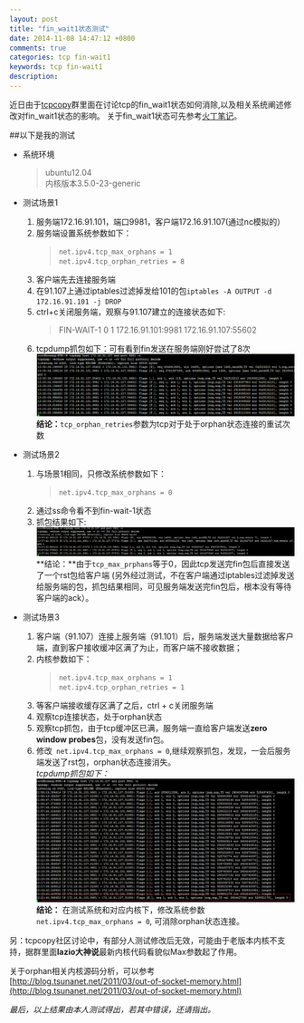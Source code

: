 ```yaml
---
layout: post
title: "fin_wait1状态测试"
date: 2014-11-08 14:47:12 +0800
comments: true
categories: tcp fin-wait1
keywords: tcp fin-wait1
description: 
---
```


近日由于[tcpcopy](https://github.com/wangbin579/tcpcopy/)群里面在讨论tcp的fin_wait1状态如何消除,以及相关系统阐述修改对fin_wait1状态的影响。
关于fin_wait1状态可先参考[火丁笔记](http://huoding.com/2014/11/06/383 "关于FIN_WAIT1")。

##以下是我的测试
<!-- more -->
* 系统环境
	> ubuntu12.04    
	> 内核版本3.5.0-23-generic
* 测试场景1
	1. 服务端172.16.91.101，端口9981，客户端172.16.91.107(通过nc模拟的）
	2. 服务端设置系统参数如下：
		> `net.ipv4.tcp_max_orphans = 1`  
		> `net.ipv4.tcp_orphan_retries = 8`
	3. 客户端先去连接服务端
	4. 在91.107上通过iptables过滤掉发给101的包`iptables -A OUTPUT -d 172.16.91.101 -j DROP`
	5. ctrl+c关闭服务端，观察与91.107建立的连接状态如下:
		> FIN-WAIT-1 0      1           172.16.91.101:9981         172.16.91.107:55602 
	6.  tcpdump抓包如下：可有看到fin发送在服务端刚好尝试了8次
		![ tcpdump png ](/images/2014/11/08tcpdump-retry8.png)
    **结论：**`tcp_orphan_retries`参数为tcp对于处于orphan状态连接的重试次数

* 测试场景2
	1. 与场景1相同，只修改系统参数如下：
		> `net.ipv4.tcp_max_orphans = 0`  
	2.  通过ss命令看不到fin-wait-1状态
	3.  抓包结果如下:
		![ tcpdump png ](/images/2014/11/08orp-0.png)
	**结论：**由于`tcp_max_prphans`等于0，因此tcp发送完fin包后直接发送了一个rst包给客户端 (另外经过测试，不在客户端通过iptables过滤掉发送给服务端的包，抓包结果相同，可见服务端发送完fin包后，根本没有等待客户端的ack）。

* 测试场景3
	1. 客户端（91.107）连接上服务端（91.101）后，服务端发送大量数据给客户端，直到客户接收缓冲区满了为止，而客户端不接收数据；
	2. 内核参数如下：
		> `net.ipv4.tcp_max_orphans = 1`  
		> `net.ipv4.tcp_orphan_retries = 1`
	3. 等客户端接收缓存区满了之后，ctrl + c关闭服务端
	4. 观察tcp连接状态，处于orphan状态
	5. 观察tcp抓包，由于tcp缓冲区已满，服务端一直给客户端发送**zero window probes**包，没有发送fin包。
	6. 修改` net.ipv4.tcp_max_orphans = 0`,继续观察抓包，发现，一会后服务端发送了rst包，orphan状态连接消失。  
	*tcpdump抓包如下：*
		![ tcpdump png ](/images/2014/11/08tcpdump-fin1.jpg)
	**结论：** 在测试系统和对应内核下，修改系统参数`net.ipv4.tcp_max_orphans = 0`, 可消除orphan状态连接。

另：tcpcopy社区讨论中，有部分人测试修改后无效，可能由于老版本内核不支持，据群里面**lazio大神说**最新内核代码看貌似Max参数起了作用。

关于orphan相关内核源码分析，可以参考[http://blog.tsunanet.net/2011/03/out-of-socket-memory.html](http://blog.tsunanet.net/2011/03/out-of-socket-memory.html)

*最后，以上结果由本人测试得出，若其中错误，还请指出。*
 
		
	


